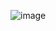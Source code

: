 ![image](https://github.com/jp0027006/calculator-react/assets/91257811/0bc8d337-9fc5-4636-986d-69dee6672db0)
